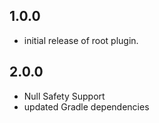 ## 1.0.0

- initial release of root plugin.

## 2.0.0

- Null Safety Support
- updated Gradle dependencies

